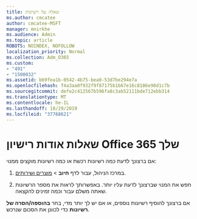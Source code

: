 ```yaml
---
title: שאלה על רשיונות
ms.author: cmcatee
author: cmcatee-MSFT
manager: mnirkhe
ms.audience: Admin
ms.topic: article
ROBOTS: NOINDEX, NOFOLLOW
localization_priority: Normal
ms.collection: Adm_O365
ms.custom:
- "491"
- "1500032"
ms.assetid: b69fea1b-0542-4b75-bea0-53d7be294e7a
ms.openlocfilehash: f4a3aa0f932f9f87175b1b67e16c8186e90d1c7b
ms.sourcegitcommit: defe2c412567b596fa8c3ab52111bde712ebb314
ms.translationtype: MT
ms.contentlocale: he-IL
ms.lasthandoff: 10/29/2019
ms.locfileid: "37768621"
---
```

# <a name="questions-about-your-office-365-license"></a>שאלות אודות רישיון Office 365 שלך

אם ברצונך לדעת כמה רשיונות רכשת או כמה רשיונות מוקצים ממנוי:
  
1. במרכז הניהול, עבור לדף **חיוב** \> [מוצרים ושירותים](https://go.microsoft.com/fwlink/p/?linkid=842054).

2. חפש את המנוי שברצונך לדעת עליו יותר. באפשרותך לראות את מספר הרשיונות שאתה משלם עבור וכמה זמינים להקצאה.

אם ברצונך להוסיף רשיונות נוספים, או אם יש לך יותר מדי, בחר **בהוספה/הסרה של רשיונות** כדי לכוונן את הסכום שנרכש.